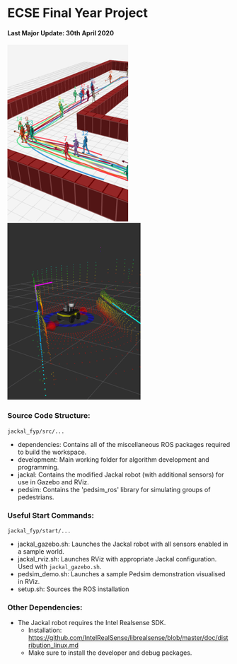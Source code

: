 # ECSE Final Year Project

#### Last Major Update: 30th April 2020
<img src="https://github.com/sygoh23/jackal_fyp/blob/master/.images/00-pedsim-demo.png" height="400"><img src="https://github.com/sygoh23/jackal_fyp/blob/master/.images/01-rviz.png" height="400">

### Source Code Structure:
```
jackal_fyp/src/...
```
- dependencies: Contains all of the miscellaneous ROS packages required to build the workspace.
- development: Main working folder for algorithm development and programming.
- jackal: Contains the modified Jackal robot (with additional sensors) for use in Gazebo and RViz.
- pedsim: Contains the 'pedsim_ros' library for simulating groups of pedestrians.

### Useful Start Commands:
```
jackal_fyp/start/...
```
- jackal_gazebo.sh: Launches the Jackal robot with all sensors enabled in a sample world.
- jackal_rviz.sh: Launches RViz with appropriate Jackal configuration. Used with `jackal_gazebo.sh`.
- pedsim_demo.sh: Launches a sample Pedsim demonstration visualised in RViz.
- setup.sh: Sources the ROS installation


### Other Dependencies:
* The Jackal robot requires the Intel Realsense SDK.
  * Installation: https://github.com/IntelRealSense/librealsense/blob/master/doc/distribution_linux.md
  * Make sure to install the developer and debug packages.

